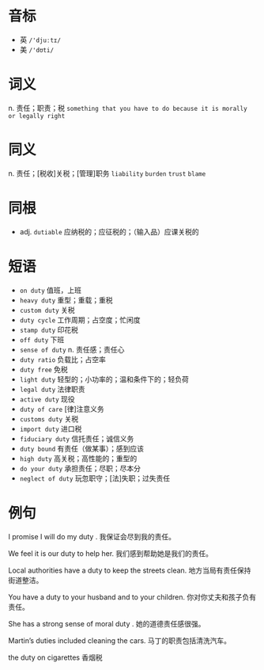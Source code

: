 # 音标

- 英 `/'djuːtɪ/`
- 美 `/'dʊti/`

# 词义

n. 责任；职责；税
`something that you have to do because it is morally or legally right`

# 同义

n. 责任；[税收]关税；[管理]职务
`liability` `burden` `trust` `blame`

# 同根

- adj. `dutiable` 应纳税的；应征税的；（输入品）应课关税的

# 短语

- `on duty` 值班，上班
- `heavy duty` 重型；重载；重税
- `custom duty` 关税
- `duty cycle` 工作周期；占空度；忙闲度
- `stamp duty` 印花税
- `off duty` 下班
- `sense of duty` n. 责任感；责任心
- `duty ratio` 负载比；占空率
- `duty free` 免税
- `light duty` 轻型的；小功率的；温和条件下的；轻负荷
- `legal duty` 法律职责
- `active duty` 现役
- `duty of care` [律]注意义务
- `customs duty` 关税
- `import duty` 进口税
- `fiduciary duty` 信托责任；诚信义务
- `duty bound` 有责任（做某事）；感到应该
- `high duty` 高关税；高性能的；重型的
- `do your duty` 承担责任；尽职；尽本分
- `neglect of duty` 玩忽职守；[法]失职；过失责任

# 例句

I promise I will do my duty .
我保证会尽到我的责任。

We feel it is our duty to help her.
我们感到帮助她是我们的责任。

Local authorities have a duty to keep the streets clean.
地方当局有责任保持街道整洁。

You have a duty to your husband and to your children.
你对你丈夫和孩子负有责任。

She has a strong sense of moral duty .
她的道德责任感很强。

Martin’s duties included cleaning the cars.
马丁的职责包括清洗汽车。

the duty on cigarettes
香烟税


